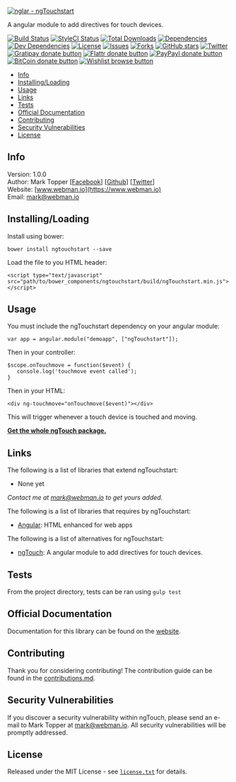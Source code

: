 [![nglar - ngTouchstart](http://static-content.webman.io/github.com/nglar/ngTouchstart.png)](https://www.webman.io/nglar/ngTouchstart)

A angular module to add directives for touch devices.

[![Build Status](https://travis-ci.org/nglar/ngTouchstart.svg?branch=master)](https://travis-ci.org/nglar/ngTouchstart)
[![StyleCI Status](https://styleci.io/repos/30239459/shield?style=flat)](https://styleci.io/repos/30239459)
[![Total Downloads](https://img.shields.io/github/downloads/nglar/ngTouchstart/latest/total.svg)](https://github.com/nglar/ngTouchstart)
[![Dependencies](https://img.shields.io/david/nglar/ngTouchstart.svg)](https://github.com/nglar/ngTouchstart)
[![Dev Dependencies](https://img.shields.io/david/dev/nglar/ngTouchstart.svg)](https://github.com/nglar/ngTouchstart)
[![License](https://img.shields.io/bower/l/ngtouchstart.svg)](https://github.com/nglar/ngTouchstart)
[![Issues](https://img.shields.io/github/issues/nglar/ngTouchstart.svg)](https://github.com/nglar/ngTouchstart/issues)
[![Forks](https://img.shields.io/github/forks/nglar/ngTouchstart.svg)](https://github.com/nglar/ngTouchstart/network)
[![GitHub stars](https://img.shields.io/github/stars/nglar/ngTouchstart.svg)](https://github.com/nglar/ngTouchstart/stargazers)
[![Twitter](https://img.shields.io/twitter/url/https/github.com/nglar/ngTouchstart.svg?style=social?style=flat)](https://twitter.com/intent/tweet?text=Check+out+this+awesome+Angular+module!+Adds+directives+for+touch+events+for+touch+devices.+%23angularjs+%23jsdev+https%3A%2F%2Fgithub.com%2Fnglar%2FngTouchstart)
[![Gratipay donate button](https://img.shields.io/gratipay/marktopper.svg)](https://www.gratipay.com/marktopper/ "Donate weekly to this project using Gratipay")
[![Flattr donate button](https://img.shields.io/badge/flattr-donate-yellow.svg)](http://flattr.com/profile/marktopper "Donate monthly to this project using Flattr")
[![PayPayl donate button](https://img.shields.io/badge/paypal-donate-yellow.svg)](https://www.paypal.com/cgi-bin/webscr?cmd=_s-xclick&hosted_button_id=LGMRSYNWLWBAU "Donate once-off to this project using Paypal")
[![BitCoin donate button](https://img.shields.io/badge/bitcoin-donate-yellow.svg)](https://www.coinbase.com/checkouts/c5a01e3bb552fbfa301b696371d8df48 "Donate once-off to this project using BitCoin")
[![Wishlist browse button](https://img.shields.io/badge/wishlist-donate-yellow.svg)](http://amzn.com/w/3CVLUT2YS911W "Buy an item on our wishlist for us")

* [Info](#info)
* [Installing/Loading](#installingloading)
* [Usage](#usage)
* [Links](#links)
* [Tests](#tests)
* [Official Documentation](#official-documentation)
* [Contributing](#contributing)
* [Security Vulnerabilities](#security-vulnerabilities)
* [License](#license)

## Info

Version: 1.0.0    
Author: Mark Topper [[Facebook](https://facebook.com/marktopper)] [[Github](https://github.com/marktopper)] [[Twitter](https://twitter.com/webman.io)]    
Website: [www.webman.io](https://www.webman.io)    
Email: [mark@webman.io](mailto:mark@webman.io)

## Installing/Loading

Install using bower:
```
bower install ngtouchstart --save
```

Load the file to you HTML header:
```
<script type="text/javascript" src="path/to/bower_components/ngtouchstart/build/ngTouchstart.min.js"></script>
```

## Usage

You must include the ngTouchstart dependency on your angular module:
````
var app = angular.module("demoapp", ["ngTouchstart"]);
````

Then in your controller:

```
$scope.onTouchmove = function($event) {
   console.log('touchmove event called');
}
```

Then in your HTML:
```
<div ng-touchmove="onTouchmove($event)"></div>
```

This will trigger whenever a touch device is touched and moving.

[__Get the whole ngTouch package.__](https://github.com/nglar/ngTouch)

## Links

The following is a list of libraries that extend ngTouchstart:

 * None yet

*Contact me at [mark@webman.io](mailto:mark@webman.io) to get yours added.*

The following is a list of libraries that requires by ngTouchstart:

 * [Angular](https://github.com/angular/angular.js):
HTML enhanced for web apps

The following is a list of alternatives for ngTouchstart:
* [ngTouch](https://github.com/nglar/ngTouch):
A angular module to add directives for touch devices.

## Tests

From the project directory, tests can be ran using `gulp test`

## Official Documentation

Documentation for this library can be found on the [website](https://www.webman.io/nglar/ngtouchstart).

## Contributing

Thank you for considering contributing! The contribution guide can be found in the [contributions.md](https://github.com/nglar/ngTouchstart/blob/master/contributions.md).

## Security Vulnerabilities

If you discover a security vulnerability within ngTouch, please send an e-mail to Mark Topper at [mark@webman.io](mailto:mark@webman.io). All security vulnerabilities will be promptly addressed.

## License

Released under the MIT License - see [`license.txt`](https://github.com/nglar/ngTouchstart/blob/master/license) for details.
